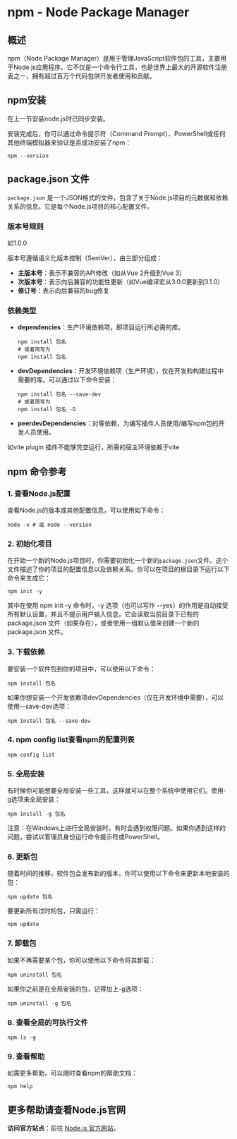 # npm - Node Package Manager

## 概述

npm（Node Package Manager）是用于管理JavaScript软件包的工具，主要用于Node.js应用程序。它不仅是一个命令行工具，也是世界上最大的开源软件注册表之一，拥有超过百万个代码包供开发者使用和贡献。
## npm安装
在上一节安装node.js时已同步安装。


安装完成后，你可以通过命令提示符（Command Prompt）、PowerShell或任何其他终端模拟器来验证是否成功安装了npm：

```shell
npm --version
```
## package.json 文件

`package.json` 是一个JSON格式的文件，包含了关于Node.js项目的元数据和依赖关系的信息。它是每个Node.js项目的核心配置文件。

### 版本号规则
如1.0.0

版本号遵循语义化版本控制（SemVer），由三部分组成：
- **主版本号**：表示不兼容的API修改（如从Vue 2升级到Vue 3）
- **次版本号**：表示向后兼容的功能性更新（如Vue编译宏从3.0.0更新到3.1.0）
- **修订号**：表示向后兼容的bug修复

### 依赖类型

- **dependencies**：生产环境依赖项，即项目运行所必需的库。
  ```shell
  npm install 包名 
  # 或者简写为
  npm install 包名
  ```
- **devDependencies**：开发环境依赖项（生产环境），仅在开发和构建过程中需要的库。可以通过以下命令安装： 
  ```shell
  npm install 包名 --save-dev
  # 或者简写为
  npm install 包名 -D
  ```
- **peerdevDependencies**：对等依赖，为编写插件人员使用/编写npm包的开发人员使用。

如vite plugin 插件不能够凭空运行，所需的宿主环境依赖于vite

## npm 命令参考


### 1. 查看Node.js配置
查看Node.js的版本或其他配置信息，可以使用如下命令：

```shell
node -v # 或 node --version
```

### 2. 初始化项目

在开始一个新的Node.js项目时，你需要初始化一个新的`package.json`文件。这个文件描述了你的项目的配置信息以及依赖关系。你可以在项目的根目录下运行以下命令来生成它：

```shell
npm init -y
```
其中在使用 npm init -y 命令时，-y 选项（也可以写作 --yes）的作用是自动接受所有默认设置，并且不提示用户输入信息。它会读取当前目录下已有的 package.json 文件（如果存在），或者使用一组默认值来创建一个新的 package.json 文件。

### 3. 下载依赖
要安装一个软件包到你的项目中，可以使用以下命令：

```shell
npm install 包名
```
如果你想安装一个开发依赖项devDependencies（仅在开发环境中需要），可以使用--save-dev选项：

```shell
npm install 包名 --save-dev
```
### 4. npm config list查看npm的配置列表
```shell
npm config list
```
### 5. 全局安装
有时候你可能想要全局安装一些工具，这样就可以在整个系统中使用它们。使用-g选项来全局安装：

```shell
npm install -g 包名
```
注意：在Windows上进行全局安装时，有时会遇到权限问题。如果你遇到这样的问题，尝试以管理员身份运行命令提示符或PowerShell。

### 6. 更新包
随着时间的推移，软件包会发布新的版本。你可以使用以下命令来更新本地安装的包：

```shell
npm update 包名
```
要更新所有过时的包，只需运行：

```shell
npm update
```
### 7. 卸载包
如果不再需要某个包，你可以使用以下命令将其卸载：

```shell
npm uninstall 包名
```
如果你之前是在全局安装的包，记得加上-g选项：

```shell
npm uninstall -g 包名
```
### 8. 查看全局的可执行文件
```shell
npm ls -g
```
### 9. 查看帮助
如需更多帮助，可以随时查看npm的帮助文档：

```shell
npm help
```
## 更多帮助请查看Node.js官网
**访问官方站点**：前往 [Node.js 官方网站](https://nodejs.org/)。